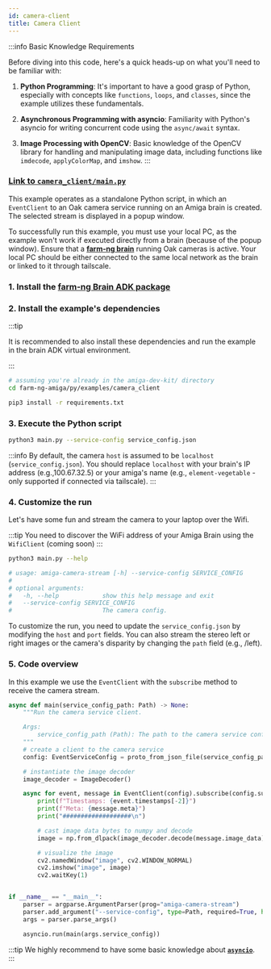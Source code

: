 ```yaml
---
id: camera-client
title: Camera Client
---
```


:::info Basic Knowledge Requirements

Before diving into this code, here's a quick heads-up on what you'll need to be familiar with:

1. **Python Programming**: It's important to have a good grasp of Python, especially with concepts
like `functions`, `loops`, and `classes`, since the example utilizes these fundamentals.

2. **Asynchronous Programming with asyncio**: Familiarity with Python's asyncio for writing concurrent
code using the `async/await` syntax.

3. **Image Processing with OpenCV**: Basic knowledge of the OpenCV library for handling and manipulating
image data, including functions like `imdecode`, `applyColorMap`, and `imshow`.
:::

### [Link to `camera_client/main.py`](https://github.com/farm-ng/farm-ng-amiga/blob/main-v2/py/examples/camera_client/main.py)

This example operates as a standalone Python script,
in which an `EventClient` to an Oak camera service running on an Amiga brain is created.
The selected stream is displayed in a popup window.

To successfully run this example, you must use your local PC, as the example won't
work if executed directly from a brain (because of the popup window).
Ensure that a [**farm-ng brain**](/docs/brain/) running Oak cameras is active.
Your local PC should be either connected to the same local network as the brain
or linked to it through tailscale.

### 1. Install the [farm-ng Brain ADK package](/docs/brain/brain-install)

### 2. Install the example's dependencies

:::tip

It is recommended to also install these dependencies and run the
example in the brain ADK virtual environment.

:::

```bash
# assuming you're already in the amiga-dev-kit/ directory
cd farm-ng-amiga/py/examples/camera_client
```

```bash
pip3 install -r requirements.txt
```

### 3. Execute the Python script

```bash
python3 main.py --service-config service_config.json
```

:::info
By default, the camera `host` is assumed to be `localhost` (`service_config.json`).
You should replace `localhost` with your brain's IP address (e.g.,100.67.32.5) or your amiga's
name (e.g., `element-vegetable` - only supported if connected via tailscale).
:::

### 4. Customize the run

Let's have some fun and stream the camera to your laptop over the
Wifi.

:::tip
You need to discover the WiFi address of your Amiga Brain using
the `WifiClient` (coming soon)
:::

```bash
python3 main.py --help

# usage: amiga-camera-stream [-h] --service-config SERVICE_CONFIG
#
# optional arguments:
#   -h, --help            show this help message and exit
#   --service-config SERVICE_CONFIG
#                         The camera config.
```

To customize the run, you need to update the `service_config.json`
by modifying the `host` and `port` fields.
You can also stream the stereo left or right images or the camera's
disparity by changing the `path` field (e.g., /left).

### 5. Code overview

In this example we use the `EventClient` with the `subscribe` method to receive the camera stream.

```python
async def main(service_config_path: Path) -> None:
    """Run the camera service client.

    Args:
        service_config_path (Path): The path to the camera service config.
    """
    # create a client to the camera service
    config: EventServiceConfig = proto_from_json_file(service_config_path, EventServiceConfig())

    # instantiate the image decoder
    image_decoder = ImageDecoder()

    async for event, message in EventClient(config).subscribe(config.subscriptions[0], decode=True):
        print(f"Timestamps: {event.timestamps[-2]}")
        print(f"Meta: {message.meta}")
        print("###################\n")

        # cast image data bytes to numpy and decode
        image = np.from_dlpack(image_decoder.decode(message.image_data))

        # visualize the image
        cv2.namedWindow("image", cv2.WINDOW_NORMAL)
        cv2.imshow("image", image)
        cv2.waitKey(1)


if __name__ == "__main__":
    parser = argparse.ArgumentParser(prog="amiga-camera-stream")
    parser.add_argument("--service-config", type=Path, required=True, help="The camera config.")
    args = parser.parse_args()

    asyncio.run(main(args.service_config))
```

:::tip
We highly recommend to have some basic knowledge about
[**`asyncio`**](https://docs.python.org/3/library/asyncio.html).
:::
